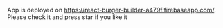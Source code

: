 App is deployed on https://react-burger-builder-a479f.firebaseapp.com/. Please check it and press star if you like it
